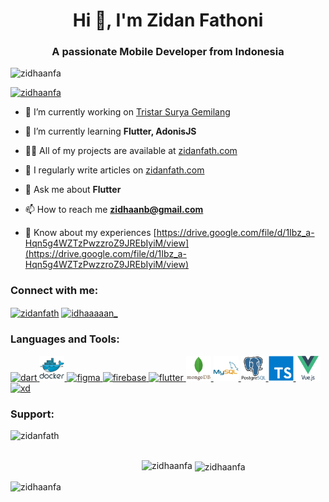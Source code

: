 <h1 align="center">Hi 👋, I'm Zidan Fathoni</h1>
<h3 align="center">A passionate Mobile Developer from Indonesia</h3>

<p align="left"> <img src="https://komarev.com/ghpvc/?username=zidhaanfa&label=Profile%20views&color=0e75b6&style=flat" alt="zidhaanfa" /> </p>

<p align="left"> <a href="https://github.com/ryo-ma/github-profile-trophy"><img src="https://github-profile-trophy.vercel.app/?username=zidhaanfa" alt="zidhaanfa" /></a> </p>

- 🔭 I’m currently working on [Tristar Surya Gemilang](https://www.tsgitdev.com/)

- 🌱 I’m currently learning **Flutter, AdonisJS**

- 👨‍💻 All of my projects are available at [zidanfath.com](portfolio.zidanfath.com)

- 📝 I regularly write articles on [zidanfath.com](portfolio.zidanfath.com)

- 💬 Ask me about **Flutter**

- 📫 How to reach me **zidhaanb@gmail.com**

- 📄 Know about my experiences [https://drive.google.com/file/d/1Ibz_a-Hqn5g4WZTzPwzzroZ9JREbIyiM/view](https://drive.google.com/file/d/1Ibz_a-Hqn5g4WZTzPwzzroZ9JREbIyiM/view)

<h3 align="left">Connect with me:</h3>
<p align="left">
<a href="https://linkedin.com/in/zidanfath" target="blank"><img align="center" src="https://raw.githubusercontent.com/rahuldkjain/github-profile-readme-generator/master/src/images/icons/Social/linked-in-alt.svg" alt="zidanfath" height="30" width="40" /></a>
<a href="https://instagram.com/idhaaaaan_" target="blank"><img align="center" src="https://raw.githubusercontent.com/rahuldkjain/github-profile-readme-generator/master/src/images/icons/Social/instagram.svg" alt="idhaaaaan_" height="30" width="40" /></a>
</p>

<h3 align="left">Languages and Tools:</h3>
<p align="left"> <a href="https://dart.dev" target="_blank" rel="noreferrer"> <img src="https://www.vectorlogo.zone/logos/dartlang/dartlang-icon.svg" alt="dart" width="40" height="40"/> </a> <a href="https://www.docker.com/" target="_blank" rel="noreferrer"> <img src="https://raw.githubusercontent.com/devicons/devicon/master/icons/docker/docker-original-wordmark.svg" alt="docker" width="40" height="40"/> </a> <a href="https://www.figma.com/" target="_blank" rel="noreferrer"> <img src="https://www.vectorlogo.zone/logos/figma/figma-icon.svg" alt="figma" width="40" height="40"/> </a> <a href="https://firebase.google.com/" target="_blank" rel="noreferrer"> <img src="https://www.vectorlogo.zone/logos/firebase/firebase-icon.svg" alt="firebase" width="40" height="40"/> </a> <a href="https://flutter.dev" target="_blank" rel="noreferrer"> <img src="https://www.vectorlogo.zone/logos/flutterio/flutterio-icon.svg" alt="flutter" width="40" height="40"/> </a> <a href="https://www.mongodb.com/" target="_blank" rel="noreferrer"> <img src="https://raw.githubusercontent.com/devicons/devicon/master/icons/mongodb/mongodb-original-wordmark.svg" alt="mongodb" width="40" height="40"/> </a> <a href="https://www.mysql.com/" target="_blank" rel="noreferrer"> <img src="https://raw.githubusercontent.com/devicons/devicon/master/icons/mysql/mysql-original-wordmark.svg" alt="mysql" width="40" height="40"/> </a> <a href="https://www.postgresql.org" target="_blank" rel="noreferrer"> <img src="https://raw.githubusercontent.com/devicons/devicon/master/icons/postgresql/postgresql-original-wordmark.svg" alt="postgresql" width="40" height="40"/> </a> <a href="https://www.typescriptlang.org/" target="_blank" rel="noreferrer"> <img src="https://raw.githubusercontent.com/devicons/devicon/master/icons/typescript/typescript-original.svg" alt="typescript" width="40" height="40"/> </a> <a href="https://vuejs.org/" target="_blank" rel="noreferrer"> <img src="https://raw.githubusercontent.com/devicons/devicon/master/icons/vuejs/vuejs-original-wordmark.svg" alt="vuejs" width="40" height="40"/> </a> <a href="https://www.adobe.com/products/xd.html" target="_blank" rel="noreferrer"> <img src="https://cdn.worldvectorlogo.com/logos/adobe-xd.svg" alt="xd" width="40" height="40"/> </a> </p>

<h3 align="left">Support:</h3>
<p><a href="https://www.buymeacoffee.com/zidanfath"> <img align="left" src="https://cdn.buymeacoffee.com/buttons/v2/default-yellow.png" height="50" width="210" alt="zidanfath" /></a></p><br><br>

<p><img align="left" src="https://github-readme-stats.vercel.app/api/top-langs?username=zidhaanfa&show_icons=true&locale=en&layout=compact" alt="zidhaanfa" /></p>

<p>&nbsp;<img align="center" src="https://github-readme-stats.vercel.app/api?username=zidhaanfa&show_icons=true&locale=en" alt="zidhaanfa" /></p>

<p><img align="center" src="https://github-readme-streak-stats.herokuapp.com/?user=zidhaanfa&" alt="zidhaanfa" /></p>
